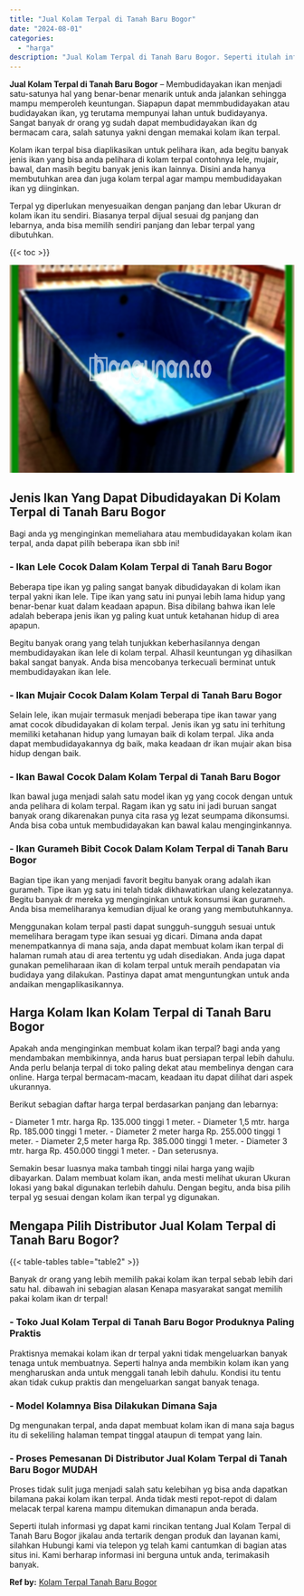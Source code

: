 ```yaml
---
title: "Jual Kolam Terpal di Tanah Baru Bogor"
date: "2024-08-01"
categories: 
  - "harga"
description: "Jual Kolam Terpal di Tanah Baru Bogor. Seperti itulah informasi yg dapat kami rincikan tentang Jual Kolam Terpal di Tanah Baru Bogor jikalau anda tertarik de..."
---
```


**Jual Kolam Terpal di Tanah Baru Bogor** – Membudidayakan ikan menjadi satu-satunya hal yang benar-benar menarik untuk anda jalankan sehingga mampu memperoleh keuntungan. Siapapun dapat memmbudidayakan atau budidayakan ikan, yg terutama mempunyai lahan untuk budidayanya. Sangat banyak dr orang yg sudah dapat membudidayakan ikan dg bermacam cara, salah satunya yakni dengan memakai kolam ikan terpal.

Kolam ikan terpal bisa diaplikasikan untuk pelihara ikan, ada begitu banyak jenis ikan yang bisa anda pelihara di kolam terpal contohnya lele, mujair, bawal, dan masih begitu banyak jenis ikan lainnya. Disini anda hanya membutuhkan area dan juga kolam terpal agar mampu membudidayakan ikan yg diinginkan.

Terpal yg diperlukan menyesuaikan dengan panjang dan lebar Ukuran dr kolam ikan itu sendiri. Biasanya terpal dijual sesuai dg panjang dan lebarnya, anda bisa memilih sendiri panjang dan lebar terpal yang dibutuhkan.

{{< toc >}}

![Jual Kolam Terpal di Tanah Baru Bogor](/images/jual-kolam-terpal-26.png)

## Jenis Ikan Yang Dapat Dibudidayakan Di Kolam Terpal di Tanah Baru Bogor

Bagi anda yg menginginkan memeliahara atau membudidayakan kolam ikan terpal, anda dapat pilih beberapa ikan sbb ini!

### \- Ikan Lele Cocok Dalam Kolam Terpal di Tanah Baru Bogor

Beberapa tipe ikan yg paling sangat banyak dibudidayakan di kolam ikan terpal yakni ikan lele. Tipe ikan yang satu ini punyai lebih lama hidup yang benar-benar kuat dalam keadaan apapun. Bisa dibilang bahwa ikan lele adalah beberapa jenis ikan yg paling kuat untuk ketahanan hidup di area apapun.

Begitu banyak orang yang telah tunjukkan keberhasilannya dengan membudidayakan ikan lele di kolam terpal. Alhasil keuntungan yg dihasilkan bakal sangat banyak. Anda bisa mencobanya terkecuali berminat untuk membudidayakan ikan lele.

### \- Ikan Mujair Cocok Dalam Kolam Terpal di Tanah Baru Bogor

Selain lele, ikan mujair termasuk menjadi beberapa tipe ikan tawar yang amat cocok dibudidayakan di kolam terpal. Jenis ikan yg satu ini terhitung memiliki ketahanan hidup yang lumayan baik di kolam terpal. Jika anda dapat membudidayakannya dg baik, maka keadaan dr ikan mujair akan bisa hidup dengan baik.

### \- Ikan Bawal Cocok Dalam Kolam Terpal di Tanah Baru Bogor

Ikan bawal juga menjadi salah satu model ikan yg yang cocok dengan untuk anda pelihara di kolam terpal. Ragam ikan yg satu ini jadi buruan sangat banyak orang dikarenakan punya cita rasa yg lezat seumpama dikonsumsi. Anda bisa coba untuk membudidayakan kan bawal kalau menginginkannya.

### \- Ikan Gurameh Bibit Cocok Dalam Kolam Terpal di Tanah Baru Bogor

Bagian tipe ikan yang menjadi favorit begitu banyak orang adalah ikan gurameh. Tipe ikan yg satu ini telah tidak dikhawatirkan ulang kelezatannya. Begitu banyak dr mereka yg menginginkan untuk konsumsi ikan gurameh. Anda bisa memeliharanya kemudian dijual ke orang yang membutuhkannya.

Menggunakan kolam terpal pasti dapat sungguh-sungguh sesuai untuk memelihara beragam type ikan sesuai yg dicari. Dimana anda dapat menempatkannya di mana saja, anda dapat membuat kolam ikan terpal di halaman rumah atau di area tertentu yg udah disediakan. Anda juga dapat gunakan pemeliharaan ikan di kolam terpal untuk meraih pendapatan via budidaya yang dilakukan. Pastinya dapat amat menguntungkan untuk anda andaikan mengaplikasikannya.

## Harga Kolam Ikan Kolam Terpal di Tanah Baru Bogor

Apakah anda menginginkan membuat kolam ikan terpal? bagi anda yang mendambakan membikinnya, anda harus buat persiapan terpal lebih dahulu. Anda perlu belanja terpal di toko paling dekat atau membelinya dengan cara online. Harga terpal bermacam-macam, keadaan itu dapat dilihat dari aspek ukurannya.

Berikut sebagian daftar harga terpal berdasarkan panjang dan lebarnya:

\- Diameter 1 mtr. harga Rp. 135.000 tinggi 1 meter. - Diameter 1,5 mtr. harga Rp. 185.000 tinggi 1 meter. - Diameter 2 meter harga Rp. 255.000 tinggi 1 meter. - Diameter 2,5 meter harga Rp. 385.000 tinggi 1 meter. - Diameter 3 mtr. harga Rp. 450.000 tinggi 1 meter. - Dan seterusnya.

Semakin besar luasnya maka tambah tinggi nilai harga yang wajib dibayarkan. Dalam membuat kolam ikan, anda mesti melihat ukuran Ukuran lokasi yang bakal digunakan terlebih dahulu. Dengan begitu, anda bisa pilih terpal yg sesuai dengan kolam ikan terpal yg digunakan.

## Mengapa Pilih Distributor Jual Kolam Terpal di Tanah Baru Bogor?

{{< table-tables table="table2" >}}

Banyak dr orang yang lebih memilih pakai kolam ikan terpal sebab lebih dari satu hal. dibawah ini sebagian alasan Kenapa masyarakat sangat memilih pakai kolam ikan dr terpal!

### \- Toko Jual Kolam Terpal di Tanah Baru Bogor Produknya Paling Praktis

Praktisnya memakai kolam ikan dr terpal yakni tidak mengeluarkan banyak tenaga untuk membuatnya. Seperti halnya anda membikin kolam ikan yang mengharuskan anda untuk menggali tanah lebih dahulu. Kondisi itu tentu akan tidak cukup praktis dan mengeluarkan sangat banyak tenaga.

### \- Model Kolamnya Bisa Dilakukan Dimana Saja

Dg mengunakan terpal, anda dapat membuat kolam ikan di mana saja bagus itu di sekeliling halaman tempat tinggal ataupun di tempat yang lain.

### \- Proses Pemesanan Di Distributor Jual Kolam Terpal di Tanah Baru Bogor MUDAH

Proses tidak sulit juga menjadi salah satu kelebihan yg bisa anda dapatkan bilamana pakai kolam ikan terpal. Anda tidak mesti repot-repot di dalam melacak terpal karena mampu ditemukan dimanapun anda berada.

Seperti itulah informasi yg dapat kami rincikan tentang Jual Kolam Terpal di Tanah Baru Bogor jikalau anda tertarik dengan produk dan layanan kami, silahkan Hubungi kami via telepon yg telah kami cantumkan di bagian atas situs ini. Kami berharap informasi ini berguna untuk anda, terimakasih banyak.

**Ref by:** [Kolam Terpal Tanah Baru Bogor](https://id.wikipedia.org/wiki/Kolam)
